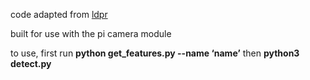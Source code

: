 code adapted from [ldpr](https://github.com/pandongwei/long-distance-people-recognition) 

built for use with the pi camera module

to use, first run **python get_features.py --name ‘name’** then **python3 detect.py**
